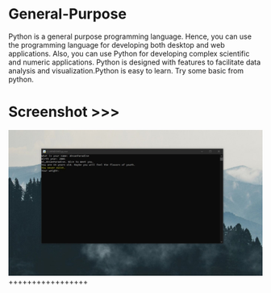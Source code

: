 # General-Purpose
Python is a general purpose programming language. Hence, you can use the programming language for developing both desktop and web applications. Also, you can use Python for developing complex scientific and numeric applications. Python is designed with features to facilitate data analysis and visualization.Python is easy to learn. Try some basic from python.
# Screenshot >>>
![alt text](https://github.com/AhsanParadise/General-Purpose/blob/master/ScreenShot.jpg?raw=true)
+++++++++++++++++
